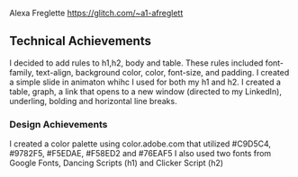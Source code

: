Alexa Freglette
https://glitch.com/~a1-afreglett


## Technical Achievements
I decided to add rules to h1,h2, body and table. These rules included font-family, text-align, background color, color, font-size, and padding. 
I created a simple slide in animaton whihc I used for both my h1 and h2. 
I created a table, graph, a link that opens to a new window (directed to my LinkedIn),  underling, bolding and horizontal line breaks.

### Design Achievements
I created a color palette using color.adobe.com that utilized #C9D5C4, #9782F5, #F5EDAE, #F58ED2 and #76EAF5 
I also used two fonts from Google Fonts, Dancing Scripts (h1) and Clicker Script (h2)


